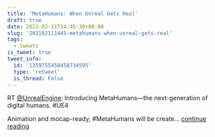 ```yaml
---
title: 'MetaHumans: When Unreal Gets Real'
draft: true
date: 2021-02-11T14:45:38+00:00
slug: '202102111445-metahumans-when-unreal-gets-real'
tags:
  - tweets
is_tweet: true
tweet_info:
  id: '1359755458458734595'
  type: 'retweet'
  is_thread: False
---
```




RT [@UnrealEngine](https://x.com/UnrealEngine): Introducing MetaHumans—the next-generation of digital humans. #UE4

Animation and mocap-ready, #MetaHumans will be create… [continue reading](https://x.com/sytelus/status/1359755458458734595)
